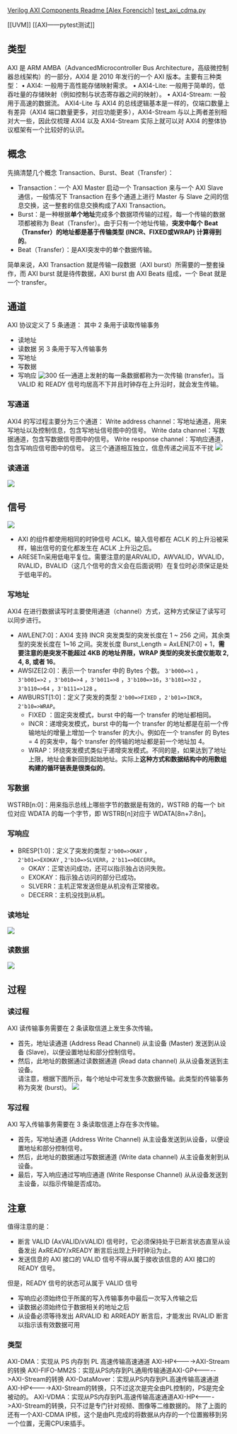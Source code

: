 [Verilog AXI Components Readme [Alex Forencich]](http://alexforencich.com/wiki/en/verilog/axi/readme)
[test\_axi\_cdma.py](https://github.com/alexforencich/verilog-axi/blob/master/tb/axi_cdma/test_axi_cdma.py)

[[UVM]]
[[AXI——pytest测试]]
## 类型
AXI 是 ARM AMBA（AdvancedMicrocontroller Bus Architecture，高级微控制器总线架构）的一部分，AXI4 是 2010 年发行的一个 AXI 版本。主要有三种类型：
• AXI4: 一般用于高性能存储映射需求。
• AXI4-Lite: 一般用于简单的，低吞吐量的存储映射（例如控制与状态寄存器之间的映射）。
• AXI4-Stream: 一般用于高速的数据流。
AXI4-Lite 与 AXI4 的总线逻辑基本是一样的，仅端口数量上有差异（AXI4 端口数量更多，对应功能更多），AXI4-Stream 与以上两者差别相对大一些，因此仅梳理 AXI4 以及 AXI4-Stream 实际上就可以对 AXI4 的整体协议框架有一个比较好的认识。

## 概念
先搞清楚几个概念 Transaction、Burst、Beat（Transfer）：
- Transaction：一个 AXI Master 启动一个 Transaction 来与一个 AXI Slave 通信，一般情况下 Transaction 在多个通道上进行 Master 与 Slave 之间的信息交换，这一整套的信息交换构成了AXI Transaction。
- Burst：是一种根据**单个地址**完成多个数据项传输的过程，每一个传输的数据项都被称为 Beat（Transfer）。由于只有一个地址传输，**突发中每个 Beat （Transfer）的地址都是基于传输类型 (INCR、FIXED或WRAP) 计算得到的**。
- Beat（Transfer）：是AXI突发中的单个数据传输。

简单来说，AXI Transaction 就是传输一段数据（AXI burst）所需要的一整套操作，而 AXI burst 就是待传数据，AXI burst 由 AXI Beats 组成，一个 Beat 就是一个 transfer。

## 通道
AXI 协议定义了 5 条通道：
其中 2 条用于读取传输事务
- 读地址
- 读数据
另 3 条用于写入传输事务
- 写地址
- 写数据
- 写响应
![300](https://raw.githubusercontent.com/acdefg/cdn/main/obsidian/202307231842804.png)
任一通道上发射的每一条数据都称为一次传输 (transfer)。当 VALID 和 READY 信号均居高不下并且时钟存在上升沿时，就会发生传输。

### 写通道
AXI4 的写过程主要分为三个通道：
Write address channel：写地址通道，用来写地址以及控制信息，包含写地址信号图中的信号。
Write data channel：写数据通道，包含写数据信号图中的信号。
Write response channel：写响应通道，包含写响应信号图中的信号。
这三个通道相互独立，信息传递之间互不干扰
![](https://raw.githubusercontent.com/acdefg/cdn/main/obsidian/202307231834454.png)

### 读通道
![](https://raw.githubusercontent.com/acdefg/cdn/main/obsidian/202307231836803.png)

## 信号
![](https://raw.githubusercontent.com/acdefg/cdn/main/obsidian/202307231808460.png)
- AXI 的组件都使用相同的时钟信号 ACLK。输入信号都在 ACLK 的上升沿被采样，输出信号的变化都发生在 ACLK 上升沿之后。
- ARESETn采用低电平复位。需要注意的是ARVALID，AWVALID，WVALID，RVALID，BVALID（这几个信号的含义会在后面说明）在复位时必须保证是处于低电平的。

### 写地址
AXI4 在进行数据读写时主要使用通道（channel）方式，这种方式保证了读写可以同步进行。
- AWLEN[7:0]：AXI4 支持 INCR 突发类型的突发长度在 1 ~ 256 之间，其余类型的突发长度在 1~16 之间。突发长度 Burst_Length = AxLEN[7:0] + 1，**需要注意的是突发不能超过 4KB 的地址界限，WRAP 类型的突发长度仅能取 2, 4, 8, 或者 16**。
- AWSIZE[2:0]：表示一个 transfer 中的 Bytes 个数。 `3'b000=>1` ，`3'b001=>2` ，`3'b010=>4` ，`3'b011=>8` ，`3'b100=>16`，`3'b101=>32` ，`3'b110=>64` ，`3'b111=>128` 。
- AWBURST[1:0]：定义了突发的类型 `2'b00=>FIXED` ，`2'b01=>INCR`，`2'b10=>WRAP`。
	- FIXED ：固定突发模式，burst 中的每一个 transfer 的地址都相同。
	- INCR：递增突发模式，burst 中的每一个 transfer 的地址都是在前一个传输地址的增量上增加一个 transfer 的大小。例如在一个 transfer 的 Bytes = 4 的突发中，每个 transfer 的传输的地址都是前一个地址加 4。
	- WRAP：环绕突发模式类似于递增突发模式。不同的是，如果达到了地址上限，地址会重新回到起始地址。实际上**这种方式和数据结构中的用数组构建的循环链表是很类似的**。

### 写数据
WSTRB[n:0]：用来指示总线上哪些字节的数据是有效的，WSTRB 的每一个 bit 位对应 WDATA 的每一个字节，即 WSTRB[n]对应于 WDATA[8n+7:8n]。

### 写响应
- BRESP[1:0]：定义了突发的类型 `2'b00=>OKAY` ，`2'b01=>EXOKAY` , `2'b10=>SLVERR`，`2'b11=>DECERR`。
	- OKAY：正常访问成功，还可以指示独占访问失败。
	- EXOKAY：指示独占访问的部分已成功。
	- SLVERR：主机正常发送但是从机没有正常接收。
	- DECERR：主机没找到从机。

### 读地址
![](https://raw.githubusercontent.com/acdefg/cdn/main/obsidian/202307231836793.png)

### 读数据
![](https://raw.githubusercontent.com/acdefg/cdn/main/obsidian/202307231837463.png)



## 过程

### 读过程
AXI 读传输事务需要在 2 条读取信道上发生多次传输。
- 首先，地址读通道 (Address Read Channel) 从主设备 (Master) 发送到从设备 (Slave)，以便设置地址和部分控制信号。  
- 然后，此地址的数据通过读数据通道 (Read data channel) 从从设备发送到主设备。  
请注意，根据下图所示，每个地址中可发生多次数据传输。此类型的传输事务称为突发 (burst)。
![](https://raw.githubusercontent.com/acdefg/cdn/main/obsidian/202307231846679.png)

### 写过程
AXI 写入传输事务需要在 3 条读取信道上存在多次传输。
- 首先，写地址通道 (Address Write Channel) 从主设备发送到从设备，以便设置地址和部分控制信号。
- 然后，此地址的数据通过写数据通道 (Write data channel) 从主设备发射到从设备。
- 最后，写入响应通过写响应通道 (Write Response Channel) 从从设备发送到主设备，以指示传输是否成功。

## 注意
值得注意的是：
- 断言 VALID (AxVALID/xVALID) 信号时，它必须保持处于已断言状态直至从设备发出 AxREADY/xREADY 断言后出现上升时钟沿为止。
- 发送信息的 AXI 接口的 VALID 信号不得从属于接收该信息的 AXI 接口的 READY 信号。

但是，READY 信号的状态可从属于 VALID 信号
- 写响应必须始终位于所属的写入传输事务中最后一次写入传输之后
- 读数据必须始终位于数据相关的地址之后
- 从设备必须等待发出 ARVALID 和 ARREADY 断言后，才能发出 RVALID 断言以指示该有效数据可用

### 类型

AXI-DMA：实现从 PS 内存到 PL 高速传输高速通道 AXI-HP<---->AXI-Stream 的转换
AXI-FIFO-MM2S：实现从PS内存到PL通用传输通道AXI-GP<----->AXI-Stream的转换
AXI-DataMover：实现从PS内存到PL高速传输高速通道AXI-HP<---->AXI-Stream的转换，只不过这次是完全由PL控制的，PS是完全被动的。
AXI-VDMA：实现从PS内存到PL高速传输高速通道AXI-HP<---->AXI-Stream的转换，只不过是专门针对视频、图像等二维数据的。
除了上面的还有一个AXI-CDMA IP核，这个是由PL完成的将数据从内存的一个位置搬移到另一个位置，无需CPU来插手。

